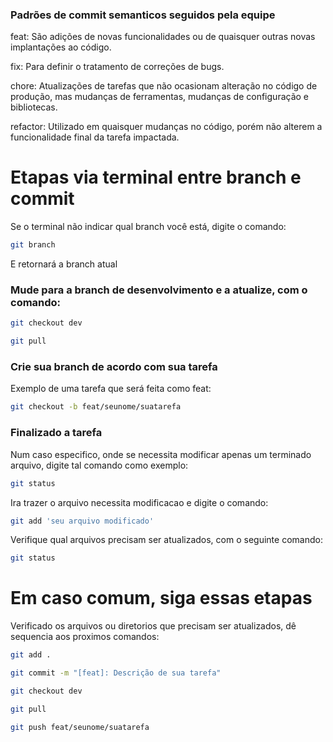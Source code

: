### Padrões de commit semanticos seguidos pela equipe

feat: São adições de novas funcionalidades ou de quaisquer outras novas implantações ao código.

fix: Para definir o tratamento de correções de bugs.

chore: Atualizações de tarefas que não ocasionam alteração no código de produção, mas mudanças de ferramentas, mudanças de configuração e bibliotecas.

refactor: Utilizado em quaisquer mudanças no código, porém não alterem a funcionalidade final da tarefa impactada.

# Etapas via terminal entre branch e commit

Se o terminal não indicar qual branch você está, digite o comando:

```bash
git branch
```

E retornará a branch atual

### Mude para a branch de desenvolvimento e a atualize, com o comando:

```bash
git checkout dev
```

```bash
git pull
```

### Crie sua branch de acordo com sua tarefa

Exemplo de uma tarefa que será feita como feat:

```bash
git checkout -b feat/seunome/suatarefa
```

### Finalizado a tarefa

Num caso especifico, onde se necessita modificar apenas um terminado arquivo, digite tal comando como exemplo:

```bash
git status 
```

Ira trazer o arquivo necessita modificacao e digite o comando:

```bash
git add 'seu arquivo modificado' 
```

Verifique qual arquivos precisam ser atualizados, com o seguinte comando:

```bash
git status
```
# Em caso comum, siga essas etapas

Verificado os arquivos ou diretorios que precisam ser atualizados, dê sequencia aos proximos comandos:

```bash
git add .
```

```bash
git commit -m "[feat]: Descrição de sua tarefa"
```

```bash
git checkout dev
```

```bash
git pull
```

```bash
git push feat/seunome/suatarefa
```
